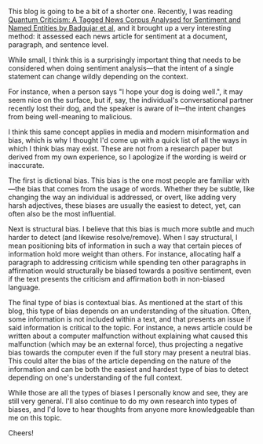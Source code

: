 This blog is going to be a bit of a shorter one. Recently, I was reading [Quantum Criticism: A Tagged News Corpus Analysed for Sentiment and Named Entities by Badgujar et al](https://arxiv.org/abs/2006.05267), and it brought up a very interesting method: it assessed each news article for sentiment at a document, paragraph, and sentence level.

While small, I think this is a surprisingly important thing that needs to be considered when doing sentiment analysis—that the intent of a single statement can change wildly depending on the context. 

For instance, when a person says "I hope your dog is doing well.", it may seem nice on the surface, but if, say, the individual's conversational partner recently lost their dog, and the speaker is aware of it—the intent changes from being well-meaning to malicious.

I think this same concept applies in media and modern misinformation and bias, which is why I thought I'd come up with a quick list of all the ways in which I think bias may exist. These are not from a research paper but derived from my own experience, so I apologize if the wording is weird or inaccurate. 

The first is dictional bias. This bias is the one most people are familiar with—the bias that comes from the usage of words. Whether they be subtle, like changing the way an individual is addressed, or overt, like adding very harsh adjectives, these biases are usually the easiest to detect, yet, can often also be the most influential.

Next is structural bias. I believe that this bias is much more subtle and much harder to detect (and likewise resolve/remove). When I say structural, I mean positioning bits of information in such a way that certain pieces of information hold more weight than others. For instance, allocating half a paragraph to addressing criticism while spending ten other paragraphs in affirmation would structurally be biased towards a positive sentiment, even if the text presents the criticism and affirmation both in non-biased language.

The final type of bias is contextual bias. As mentioned at the start of this blog, this type of bias depends on an understanding of the situation. Often, some information is not included within a text, and that presents an issue if said information is critical to the topic. For instance, a news article could be written about a computer malfunction without explaining what caused this malfunction (which may be an external force), thus projecting a negative bias towards the computer even if the full story may present a neutral bias. This could alter the bias of the article depending on the nature of the information and can be both the easiest and hardest type of bias to detect depending on one's understanding of the full context.

While those are all the types of biases I personally know and see, they are still very general. I'll also continue to do my own research into types of biases, and I'd love to hear thoughts from anyone more knowledgeable than me on this topic.

Cheers!